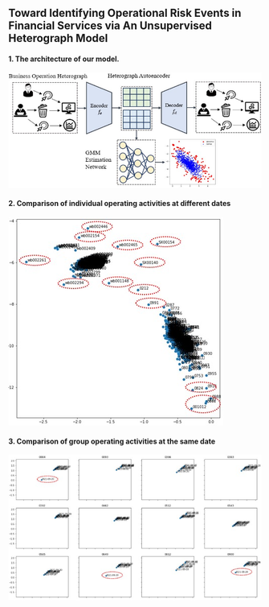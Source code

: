 ## Toward Identifying Operational Risk Events in Financial Services via An Unsupervised Heterograph Model

#### 1. The architecture of our model.

<img src=".\images\heterograph-autoencoder.jpeg" alt="alt" title="The architecture of our model" style="zoom:80%;" />

#### 2. Comparison of individual operating activities at different dates

![](.\images\group-comparison.jpeg)

#### 3. Comparison of group operating activities at the same date

![](.\images\historical-comparison.jpeg)
